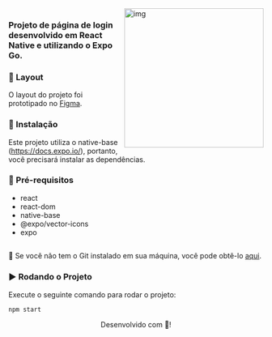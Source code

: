 

  <img align="right" src="https://github.com/GisellyPereira/login-missao2/assets/116305443/c82f2d55-d7cc-4be0-8028-4264d05506b8" alt='img'  width="275px" />


### Projeto de página de login desenvolvido em React Native e utilizando o Expo Go.

### :nail_care: Layout
O layout do projeto foi prototipado no [Figma](https://www.figma.com/file/LWfUk8CkSS6av5zsH1K4QD/Login-Screen---Missao-2?type=design&node-id=37-69&t=HA0HPqjGH1jukkPt-0).


### :bricks: Instalação
Este projeto utiliza o native-base (https://docs.expo.io/), portanto, você precisará instalar as dependências.

### :construction: Pré-requisitos
* react
* react-dom
* native-base
* @expo/vector-icons
* expo

##

🚨 Se você não tem o Git instalado em sua máquina, você pode obtê-lo [aqui](https://git-scm.com/downloads).


### :arrow_forward: Rodando o Projeto
Execute o seguinte comando para rodar o projeto:
```sh
npm start
```

<p align="center">Desenvolvido com 💜!</p>
